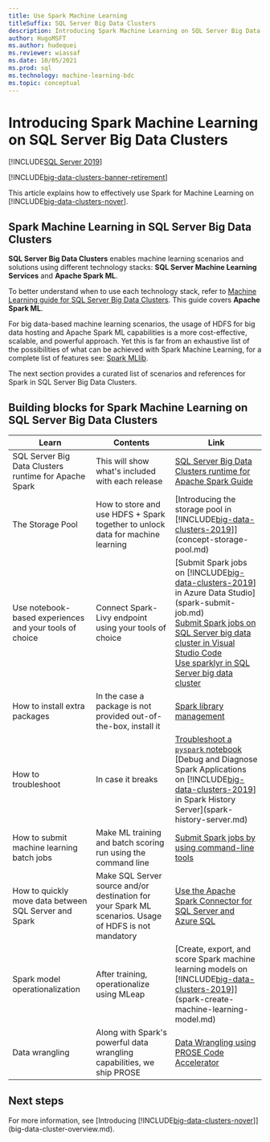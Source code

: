 ```yaml
---
title: Use Spark Machine Learning
titleSuffix: SQL Server Big Data Clusters
description: Introducing Spark Machine Learning on SQL Server Big Data Clusters.
author: HugoMSFT
ms.author: hudequei
ms.reviewer: wiassaf
ms.date: 10/05/2021
ms.prod: sql
ms.technology: machine-learning-bdc
ms.topic: conceptual
---
```


# Introducing Spark Machine Learning on SQL Server Big Data Clusters

[!INCLUDE[SQL Server 2019](../includes/applies-to-version/sqlserver2019.md)]

[!INCLUDE[big-data-clusters-banner-retirement](../includes/bdc-banner-retirement.md)]

This article explains how to effectively use Spark for Machine Learning on [!INCLUDE[big-data-clusters-nover](../includes/ssbigdataclusters-ss-nover.md)].

## Spark Machine Learning in SQL Server Big Data Clusters

__SQL Server Big Data Clusters__ enables machine learning scenarios and solutions using different technology stacks: __SQL Server Machine Learning Services__ and __Apache Spark ML__.

To better understand when to use each technology stack, refer to [Machine Learning guide for SQL Server Big Data Clusters](machine-learning-on-bdc.md). This guide covers __Apache Spark ML__.

For big data-based machine learning scenarios, the usage of HDFS for big data hosting and Apache Spark ML capabilities is a more cost-effective, scalable, and powerful approach. Yet this is far from an exhaustive list of the possibilities of what can be achieved with Spark Machine Learning, for a complete list of features see: [Spark MLlib](https://spark.apache.org/mllib/).

The next section provides a curated list of scenarios and references for Spark in SQL Server Big Data Clusters.

## Building blocks for Spark Machine Learning on SQL Server Big Data Clusters

|Learn|Contents  |Link  |
|---------|---------|---------|
|SQL Server Big Data Clusters runtime for Apache Spark|This will show what's included with each release|[SQL Server Big Data Clusters runtime for Apache Spark Guide](runtime-for-apache-spark.md)|
|The Storage Pool|How to store and use HDFS + Spark together to unlock data for machine learning|[Introducing the storage pool in [!INCLUDE[big-data-clusters-2019](../includes/ssbigdataclusters-ss-nover.md)]](concept-storage-pool.md)|
|Use notebook-based experiences and your tools of choice|Connect Spark-Livy endpoint using your tools of choice|[Submit Spark jobs on [!INCLUDE[big-data-clusters-2019](../includes/ssbigdataclusters-ss-nover.md)] in Azure Data Studio](spark-submit-job.md)<br/>[Submit Spark jobs on SQL Server big data cluster in Visual Studio Code](spark-hive-tools-vscode.md)<br/>[Use sparklyr in SQL Server big data cluster](sparklyr-from-RStudio.md)<br/>|
|How to install extra packages|In the case a package is not provided out-of-the-box, install it|[Spark library management](spark-install-packages.md)|
|How to troubleshoot|In case it breaks|[Troubleshoot a `pyspark` notebook](troubleshoot-pyspark-notebook.md)<br/>[Debug and Diagnose Spark Applications on [!INCLUDE[big-data-clusters-2019](../includes/ssbigdataclusters-ss-nover.md)] in Spark History Server](spark-history-server.md)|
|How to submit machine learning batch jobs|Make ML training and batch scoring run using the command line|[Submit Spark jobs by using command-line tools](spark-submit-job-command-line.md)|
|How to quickly move data between SQL Server and Spark|Make SQL Server source and/or destination for your Spark ML scenarios. Usage of HDFS is not mandatory|[Use the Apache Spark Connector for SQL Server and Azure SQL](spark-mssql-connector.md)|
|Spark model operationalization|After training, operationalize using MLeap|[Create, export, and score Spark machine learning models on [!INCLUDE[big-data-clusters-2019](../includes/ssbigdataclusters-ss-nover.md)]](spark-create-machine-learning-model.md)|
|Data wrangling|Along with Spark's powerful data wrangling capabilities, we ship PROSE|[Data Wrangling using PROSE Code Accelerator](use-prose-for-big-data-automation.md)|


## Next steps

For more information, see [Introducing [!INCLUDE[big-data-clusters-nover](../includes/ssbigdataclusters-ss-nover.md)]](big-data-cluster-overview.md).
